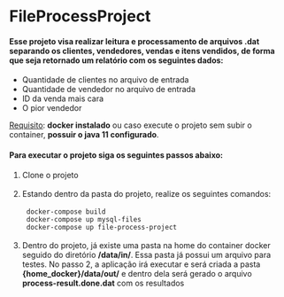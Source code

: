 # FileProcessProject

#### Esse projeto visa realizar leitura e processamento de arquivos .dat separando os clientes, vendedores, vendas e itens vendidos, de forma que seja retornado um relatório com os seguintes dados:

<ul>
<li>Quantidade de clientes no arquivo de entrada</li>
<li>Quantidade de vendedor no arquivo de entrada</li>
<li>ID da venda mais cara</li>
<li>O pior vendedor</li>
</ul>

<u>Requisito</u>: <b>docker instalado</b> ou caso execute o projeto sem subir o container, <b>possuir o java 11
configurado</b>.

#### Para executar o projeto siga os seguintes passos abaixo:

<ol>
<li> Clone o projeto</li>
<br>
<li> Estando dentro da pasta do projeto, realize os seguintes comandos:</li>
<br>
<code> docker-compose build </code>
<br>
<code> docker-compose up mysql-files </code>
<br>
<code> docker-compose up file-process-project </code>
<br><br>
<li>
Dentro do projeto, já existe uma pasta na home do container docker seguido do diretório <b>/data/in/</b>. Essa pasta já 
possui um arquivo para testes. No passo 2, a aplicação irá executar e será criada a pasta <b>{home_docker}/data/out/</b> 
e dentro dela será gerado o arquivo <b>process-result.done.dat</b> com os resultados</li>
<br>
</ol>

